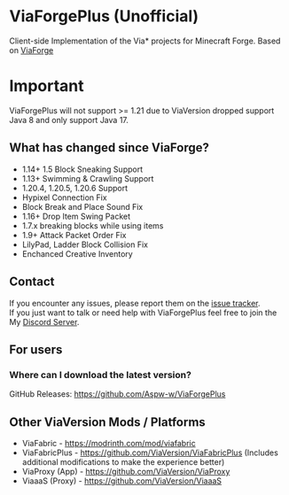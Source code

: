 # ViaForgePlus (Unofficial)
Client-side Implementation of the Via* projects for Minecraft Forge.
Based on
[ViaForge](https://github.com/ViaVersion/ViaForge)

# Important
ViaForgePlus will not support >= 1.21 due to ViaVersion dropped support Java 8 and only support Java 17.

## What has changed since ViaForge?
- 1.14+ 1.5 Block Sneaking Support
- 1.13+ Swimming & Crawling Support
- 1.20.4, 1.20.5, 1.20.6 Support
- Hypixel Connection Fix
- Block Break and Place Sound Fix
- 1.16+ Drop Item Swing Packet
- 1.7.x breaking blocks while using items
- 1.9+ Attack Packet Order Fix
- LilyPad, Ladder Block Collision Fix
- Enchanced Creative Inventory

## Contact
If you encounter any issues, please report them on the
[issue tracker](https://github.com/Aspw-w/ViaForgePlus/issues).  
If you just want to talk or need help with ViaForgePlus feel free to join the My
[Discord Server](https://discord.gg/SGBccUXFKZ).

## For users
### Where can I download the latest version?
GitHub Releases: https://github.com/Aspw-w/ViaForgePlus

## Other ViaVersion Mods / Platforms
- ViaFabric - https://modrinth.com/mod/viafabric
- ViaFabricPlus - https://github.com/ViaVersion/ViaFabricPlus (Includes additional modifications to make the experience better)
- ViaProxy (App) - https://github.com/ViaVersion/ViaProxy
- ViaaaS (Proxy) - https://github.com/ViaVersion/ViaaaS
